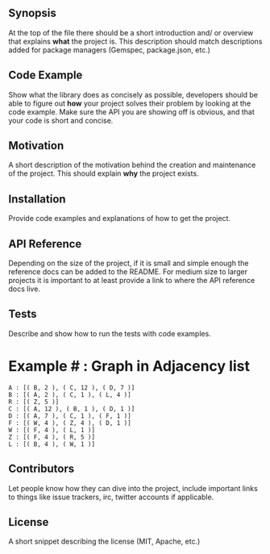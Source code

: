 ## Synopsis

At the top of the file there should be a short introduction and/ or overview that explains **what** the project is. This description should match descriptions added for package managers (Gemspec, package.json, etc.)

## Code Example

Show what the library does as concisely as possible, developers should be able to figure out **how** your project solves their problem by looking at the code example. Make sure the API you are showing off is obvious, and that your code is short and concise.

## Motivation

A short description of the motivation behind the creation and maintenance of the project. This should explain **why** the project exists.

## Installation

Provide code examples and explanations of how to get the project.

## API Reference

Depending on the size of the project, if it is small and simple enough the reference docs can be added to the README. For medium size to larger projects it is important to at least provide a link to where the API reference docs live.

## Tests

Describe and show how to run the tests with code examples.

# __Example__ # : Graph in Adjacency list

    A : [( B, 2 ), ( C, 12 ), ( D, 7 )]
    B : [( A, 2 ), ( C, 1 ), ( L, 4 )]
    R : [( Z, 5 )]
    C : [( A, 12 ), ( B, 1 ), ( D, 1 )]
    D : [( A, 7 ), ( C, 1 ), ( F, 1 )]
    F : [( W, 4 ), ( Z, 4 ), ( D, 1 )]
    W : [( F, 4 ), ( L, 1 )]
    Z : [( F, 4 ), ( R, 5 )]
    L : [( B, 4 ), ( W, 1 )]

## Contributors

Let people know how they can dive into the project, include important links to things like issue trackers, irc, twitter accounts if applicable.

## License

A short snippet describing the license (MIT, Apache, etc.)
